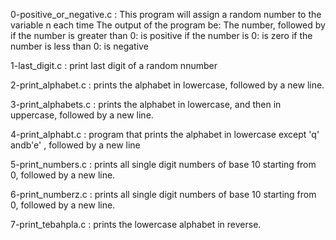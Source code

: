 0-positive_or_negative.c : This program will assign a random number to the variable n each time The output of the program  be:
The number, followed by
if the number is greater than 0: is positive
if the number is 0: is zero
if the number is less than 0: is negative

1-last_digit.c : print last digit of a random nnumber

2-print_alphabet.c : prints the alphabet in lowercase, followed by a new line.

3-print_alphabets.c : prints the alphabet in lowercase, and then in uppercase, followed by a new line.


4-print_alphabt.c : program that prints the alphabet in lowercase except 'q' andb'e' , followed by a new line

5-print_numbers.c : prints all single digit numbers of base 10 starting from 0, followed by a new line.


6-print_numberz.c : prints all single digit numbers of base 10 starting from 0, followed by a new line.

7-print_tebahpla.c : prints the lowercase alphabet in reverse.


